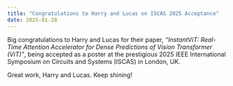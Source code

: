 ```yaml
---
title: "Congratulations to Harry and Lucas on ISCAS 2025 Acceptance"
date: 2025-01-28
---
```


<!--more-->

Big congratulations to Harry and Lucas for their paper, *“InstantViT: Real-Time Attention Accelerator for Dense Predictions of Vision Transformer (ViT)”*, being accepted as a poster at the prestigious 2025 IEEE International Symposium on Circuits and Systems (ISCAS) in London, UK.

Great work, Harry and Lucas. Keep shining!